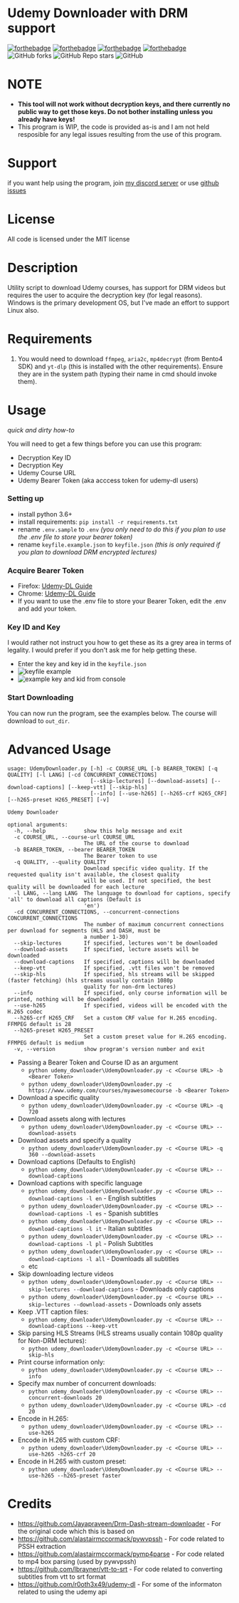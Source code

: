 # Udemy Downloader with DRM support

[![forthebadge](https://forthebadge.com/images/badges/built-with-love.svg)](https://forthebadge.com)
[![forthebadge](https://forthebadge.com/images/badges/designed-in-ms-paint.svg)](https://forthebadge.com)
[![forthebadge](https://forthebadge.com/images/badges/made-with-python.svg)](https://forthebadge.com)
[![forthebadge](https://forthebadge.com/images/badges/approved-by-george-costanza.svg)](https://forthebadge.com)
![GitHub forks](https://img.shields.io/github/forks/Puyodead1/udemy-downloader?style=for-the-badge)
![GitHub Repo stars](https://img.shields.io/github/stars/Puyodead1/udemy-downloader?style=for-the-badge)
![GitHub](https://img.shields.io/github/license/Puyodead1/udemy-downloader?style=for-the-badge)

# NOTE

- **This tool will not work without decryption keys, and there currently no public way to get those keys. Do not bother installing unless you already have keys!**
- This program is WIP, the code is provided as-is and I am not held resposible for any legal issues resulting from the use of this program.

# Support

if you want help using the program, join [my discord server](https://discord.gg/5B3XVb4RRX) or use [github issues](https://github.com/Puyodead1/udemy-downloader/issues)

# License

All code is licensed under the MIT license

# Description

Utility script to download Udemy courses, has support for DRM videos but requires the user to acquire the decryption key (for legal reasons).<br>
Windows is the primary development OS, but I've made an effort to support Linux also.

# Requirements

1. You would need to download `ffmpeg`, `aria2c`, `mp4decrypt` (from Bento4 SDK) and `yt-dlp` (this is installed with the other requirements). Ensure they are in the system path (typing their name in cmd should invoke them).

# Usage

_quick and dirty how-to_

You will need to get a few things before you can use this program:

- Decryption Key ID
- Decryption Key
- Udemy Course URL
- Udemy Bearer Token (aka acccess token for udemy-dl users)

### Setting up

- install python 3.6+
- install requirements: `pip install -r requirements.txt`
- rename `.env.sample` to `.env` _(you only need to do this if you plan to use the .env file to store your bearer token)_
- rename `keyfile.example.json` to `keyfile.json` _(this is only required if you plan to download DRM encrypted lectures)_

### Acquire Bearer Token

- Firefox: [Udemy-DL Guide](https://github.com/r0oth3x49/udemy-dl/issues/389#issuecomment-491903900)
- Chrome: [Udemy-DL Guide](https://github.com/r0oth3x49/udemy-dl/issues/389#issuecomment-492569372)
- If you want to use the .env file to store your Bearer Token, edit the .env and add your token.

### Key ID and Key

I would rather not instruct you how to get these as its a grey area in terms of legality. I would prefer if you don't ask me for help getting these.

- Enter the key and key id in the `keyfile.json`
- ![keyfile example](https://i.imgur.com/e5aU0ng.png)
- ![example key and kid from console](https://i.imgur.com/awgndZA.png)

### Start Downloading

You can now run the program, see the examples below. The course will download to `out_dir`.

# Advanced Usage

```
usage: UdemyDownloader.py [-h] -c COURSE_URL [-b BEARER_TOKEN] [-q QUALITY] [-l LANG] [-cd CONCURRENT_CONNECTIONS]
                          [--skip-lectures] [--download-assets] [--download-captions] [--keep-vtt] [--skip-hls]
                          [--info] [--use-h265] [--h265-crf H265_CRF] [--h265-preset H265_PRESET] [-v]

Udemy Downloader

optional arguments:
  -h, --help            show this help message and exit
  -c COURSE_URL, --course-url COURSE_URL
                        The URL of the course to download
  -b BEARER_TOKEN, --bearer BEARER_TOKEN
                        The Bearer token to use
  -q QUALITY, --quality QUALITY
                        Download specific video quality. If the requested quality isn't available, the closest quality
                        will be used. If not specified, the best quality will be downloaded for each lecture
  -l LANG, --lang LANG  The language to download for captions, specify 'all' to download all captions (Default is
                        'en')
  -cd CONCURRENT_CONNECTIONS, --concurrent-connections CONCURRENT_CONNECTIONS
                        The number of maximum concurrent connections per download for segments (HLS and DASH, must be
                        a number 1-30)
  --skip-lectures       If specified, lectures won't be downloaded
  --download-assets     If specified, lecture assets will be downloaded
  --download-captions   If specified, captions will be downloaded
  --keep-vtt            If specified, .vtt files won't be removed
  --skip-hls            If specified, hls streams will be skipped (faster fetching) (hls streams usually contain 1080p
                        quality for non-drm lectures)
  --info                If specified, only course information will be printed, nothing will be downloaded
  --use-h265            If specified, videos will be encoded with the H.265 codec
  --h265-crf H265_CRF   Set a custom CRF value for H.265 encoding. FFMPEG default is 28
  --h265-preset H265_PRESET
                        Set a custom preset value for H.265 encoding. FFMPEG default is medium
  -v, --version         show program's version number and exit
```

- Passing a Bearer Token and Course ID as an argument
  - `python udemy_downloader\UdemyDownloader.py -c <Course URL> -b <Bearer Token>`
  - `python udemy_downloader\UdemyDownloader.py -c https://www.udemy.com/courses/myawesomecourse -b <Bearer Token>`
- Download a specific quality
  - `python udemy_downloader\UdemyDownloader.py -c <Course URL> -q 720`
- Download assets along with lectures
  - `python udemy_downloader\UdemyDownloader.py -c <Course URL> --download-assets`
- Download assets and specify a quality
  - `python udemy_downloader\UdemyDownloader.py -c <Course URL> -q 360 --download-assets`
- Download captions (Defaults to English)
  - `python udemy_downloader\UdemyDownloader.py -c <Course URL> --download-captions`
- Download captions with specific language
  - `python udemy_downloader\UdemyDownloader.py -c <Course URL> --download-captions -l en` - English subtitles
  - `python udemy_downloader\UdemyDownloader.py -c <Course URL> --download-captions -l es` - Spanish subtitles
  - `python udemy_downloader\UdemyDownloader.py -c <Course URL> --download-captions -l it` - Italian subtitles
  - `python udemy_downloader\UdemyDownloader.py -c <Course URL> --download-captions -l pl` - Polish Subtitles
  - `python udemy_downloader\UdemyDownloader.py -c <Course URL> --download-captions -l all` - Downloads all subtitles
  - etc
- Skip downloading lecture videos
  - `python udemy_downloader\UdemyDownloader.py -c <Course URL> --skip-lectures --download-captions` - Downloads only captions
  - `python udemy_downloader\UdemyDownloader.py -c <Course URL> --skip-lectures --download-assets` - Downloads only assets
- Keep .VTT caption files:
  - `python udemy_downloader\UdemyDownloader.py -c <Course URL> --download-captions --keep-vtt`
- Skip parsing HLS Streams (HLS streams usually contain 1080p quality for Non-DRM lectures):
  - `python udemy_downloader\UdemyDownloader.py -c <Course URL> --skip-hls`
- Print course information only:
  - `python udemy_downloader\UdemyDownloader.py -c <Course URL> --info`
- Specify max number of concurrent downloads:
  - `python udemy_downloader\UdemyDownloader.py -c <Course URL> --concurrent-downloads 20`
  - `python udemy_downloader\UdemyDownloader.py -c <Course URL> -cd 20`
- Encode in H.265:
  - `python udemy_downloader\UdemyDownloader.py -c <Course URL> --use-h265`
- Encode in H.265 with custom CRF:
  - `python udemy_downloader\UdemyDownloader.py -c <Course URL> --use-h265 -h265-crf 20`
- Encode in H.265 with custom preset:
  - `python udemy_downloader\UdemyDownloader.py -c <Course URL> --use-h265 --h265-preset faster`

# Credits

- https://github.com/Jayapraveen/Drm-Dash-stream-downloader - For the original code which this is based on
- https://github.com/alastairmccormack/pywvpssh - For code related to PSSH extraction
- https://github.com/alastairmccormack/pymp4parse - For code related to mp4 box parsing (used by pywvpssh)
- https://github.com/lbrayner/vtt-to-srt - For code related to converting subtitles from vtt to srt format
- https://github.com/r0oth3x49/udemy-dl - For some of the informaton related to using the udemy api
